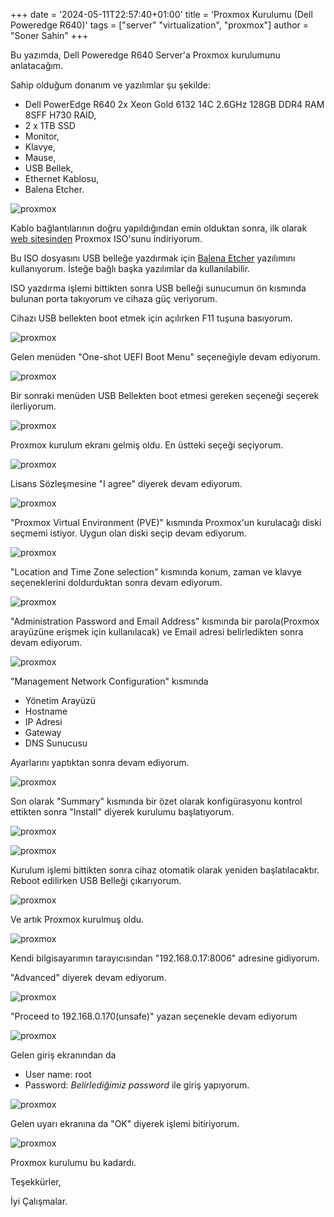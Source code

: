 +++
date = '2024-05-11T22:57:40+01:00'
title = 'Proxmox Kurulumu (Dell Poweredge R640)'
tags = ["server" "virtualization", "proxmox"]
author = "Soner Sahin"
+++

Bu yazımda, Dell Poweredge R640 Server'a Proxmox kurulumunu anlatacağım.

Sahip olduğum donanım ve yazılımlar şu şekilde:
- Dell PowerEdge R640 2x Xeon Gold 6132 14C 2.6GHz 128GB DDR4 RAM 8SFF H730 RAID,
- 2 x 1TB SSD
- Monitor,
- Klavye,
- Mause,
- USB Bellek,
- Ethernet Kablosu,
- Balena Etcher.

![proxmox](/images/ProxmoxKurulumu/1.png)



Kablo bağlantılarının doğru yapıldığından emin olduktan sonra, ilk olarak [web sitesinden](https://www.proxmox.com/en/downloads/proxmox-virtual-environment/iso/proxmox-ve-8-2-iso-installer) Proxmox ISO'sunu indiriyorum.

Bu ISO dosyasını USB belleğe yazdırmak için [Balena Etcher](https://etcher.balena.io/)  yazılımını kullanıyorum. İsteğe bağlı başka yazılımlar da kullanılabilir.


ISO yazdırma işlemi bittikten sonra USB belleği sunucumun ön kısmında bulunan porta takıyorum ve cihaza güç veriyorum.

Cihazı USB bellekten boot etmek için açılırken F11 tuşuna basıyorum.

![proxmox](/images/ProxmoxKurulumu/3.png)

Gelen menüden "One-shot UEFI Boot Menu" seçeneğiyle devam ediyorum.

![proxmox](/images/ProxmoxKurulumu/4.png)

Bir sonraki menüden USB Bellekten boot etmesi gereken seçeneği seçerek ilerliyorum.

![proxmox](/images/ProxmoxKurulumu/5.png)

Proxmox kurulum ekranı gelmiş oldu. En üstteki seçeği seçiyorum.

![proxmox](/images/ProxmoxKurulumu/6.png)

Lisans Sözleşmesine "I agree" diyerek devam ediyorum.

![proxmox](/images/ProxmoxKurulumu/7.png)

"Proxmox Virtual Environment (PVE)" kısmında Proxmox'un kurulacağı diski seçmemi istiyor. Uygun olan diski seçip devam ediyorum.

![proxmox](/images/ProxmoxKurulumu/8.png)

"Location and Time Zone selection"  kısmında konum, zaman ve klavye seçeneklerini doldurduktan sonra devam ediyorum.

![proxmox](/images/ProxmoxKurulumu/9.png)

"Administration Password and Email Address" kısmında bir parola(Proxmox arayüzüne erişmek için kullanılacak) ve Email adresi belirledikten sonra devam ediyorum.

![proxmox](/images/ProxmoxKurulumu/10.png)

"Management Network Configuration" kısmında 
- Yönetim Arayüzü
- Hostname
- IP Adresi
- Gateway 
- DNS Sunucusu

Ayarlarını yaptıktan sonra devam ediyorum.

![proxmox](/images/ProxmoxKurulumu/11.png)

Son olarak "Summary" kısmında bir özet olarak konfigürasyonu kontrol ettikten sonra "Install" diyerek kurulumu başlatıyorum.

![proxmox](/images/ProxmoxKurulumu/12.png)

![proxmox](/images/ProxmoxKurulumu/13.png)

Kurulum işlemi bittikten sonra cihaz otomatik olarak yeniden başlatılacaktır. Reboot edilirken USB Belleği çıkarıyorum.

![proxmox](/images/ProxmoxKurulumu/14.png)

Ve artık Proxmox kurulmuş oldu.

![proxmox](/images/ProxmoxKurulumu/19.png)

Kendi bilgisayarımın tarayıcısından "192.168.0.17:8006" adresine gidiyorum.

"Advanced" diyerek devam ediyorum.

![proxmox](/images/ProxmoxKurulumu/20.png)

"Proceed to 192.168.0.170(unsafe)" yazan seçenekle devam ediyorum

![proxmox](/images/ProxmoxKurulumu/21.png)

Gelen giriş ekranından da 
- User name: root
- Password: *Belirlediğimiz password*
ile giriş yapıyorum.

![proxmox](/images/ProxmoxKurulumu/22.png)

Gelen uyarı ekranına da "OK" diyerek işlemi bitiriyorum. 

![proxmox](/images/ProxmoxKurulumu/23.png)

Proxmox kurulumu bu kadardı. 

Teşekkürler,

İyi Çalışmalar.






